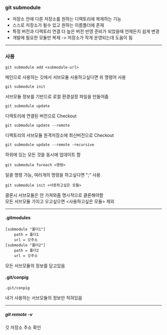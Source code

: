 ### git submodule

- 저장소 안에 다른 저장소를 원하는 디렉토리에 복제하는 기능
- 스스로 저장소가 될수 있고 원하는 이름폴더에 존재
- 특정 버전과 디렉토리 연결 더 높은 버전 반영 준비가 되었을때 언제든지 쉽게 변경
- 개발에 필요한 모듈만 복제 -> 저장소가 작게 운영되는데 도움이 됨 

---

### 사용
```
git submodule add <submodule-url>
```
메인으로 사용하는 깃에서 서브모듈 사용하고싶다면 위 명령어 사용
```
git submodule init
```
서브모듈 정보를 기반으로 로컬 환경설정 파일을 만들어줌
```
git submodule update
```
디렉토리에 연결된 버전으로 Checkout
```
git submodule update --remote
```
디렉토리의 서브모듈 원격저장소에 최신버전으로 Checkout
```
git submodule update --remote -recursive
```
하위에 있는 모든 것을 동시에 업데이트 함 
```
git submodule foreach <명령>
```
일괄 명령 가능, 여러개의 명령을 하고싶다면 ";" 사용
```
git submodule init <사용하고싶은 모듈>
```
클론시 서브모듈은 안 가져와줌 명시적으로 클론해야함 <br/>
모든 서브모듈 가지고 오고싶으면 <사용하고싶은 모듈> 제외<br/>

---

#### .gitmodules
```
[submodule "폴더1"]
    path = 폴더1
    url = 깃주소
[submodule "폴더2"]
    path = 폴더2
    url = 깃주소
```
모든 서브모듈의 정보를 담고있음

#### .git/conpig
```
.git/conpig
```
내가 사용하는 서브모듈의 정보만 적혀있음

---

##### git remote -v
깃 저장소 주소 확인 

